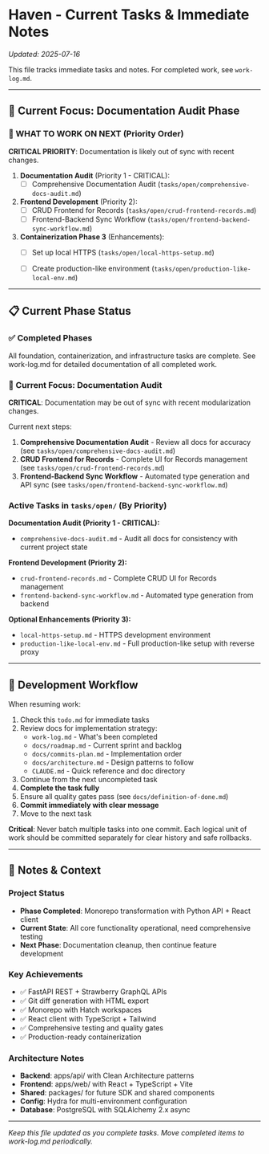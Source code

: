 # Haven - Current Tasks & Immediate Notes

*Updated: 2025-07-16*

This file tracks immediate tasks and notes. For completed work, see `work-log.md`.

---

## 🎯 Current Focus: Documentation Audit Phase

### 🚀 WHAT TO WORK ON NEXT (Priority Order)

**CRITICAL PRIORITY**: Documentation is likely out of sync with recent changes.

1. **Documentation Audit** (Priority 1 - CRITICAL):
   - [ ] Comprehensive Documentation Audit (`tasks/open/comprehensive-docs-audit.md`)

2. **Frontend Development** (Priority 2):
   - [ ] CRUD Frontend for Records (`tasks/open/crud-frontend-records.md`)
   - [ ] Frontend-Backend Sync Workflow (`tasks/open/frontend-backend-sync-workflow.md`)

3. **Containerization Phase 3** (Enhancements):
   - [ ] Set up local HTTPS (`tasks/open/local-https-setup.md`)
   - [ ] Create production-like environment (`tasks/open/production-like-local-env.md`)



---

## 📋 Current Phase Status

### ✅ Completed Phases
All foundation, containerization, and infrastructure tasks are complete. See work-log.md for detailed documentation of all completed work.

### 🎯 Current Focus: Documentation Audit

**CRITICAL**: Documentation may be out of sync with recent modularization changes.

Current next steps:
1. **Comprehensive Documentation Audit** - Review all docs for accuracy (see `tasks/open/comprehensive-docs-audit.md`)
2. **CRUD Frontend for Records** - Complete UI for Records management (see `tasks/open/crud-frontend-records.md`)
3. **Frontend-Backend Sync Workflow** - Automated type generation and API sync (see `tasks/open/frontend-backend-sync-workflow.md`)

### Active Tasks in `tasks/open/` (By Priority)

**Documentation Audit (Priority 1 - CRITICAL):**
- `comprehensive-docs-audit.md` - Audit all docs for consistency with current project state

**Frontend Development (Priority 2):**
- `crud-frontend-records.md` - Complete CRUD UI for Records management
- `frontend-backend-sync-workflow.md` - Automated type generation from backend

**Optional Enhancements (Priority 3):**
- `local-https-setup.md` - HTTPS development environment
- `production-like-local-env.md` - Full production-like setup with reverse proxy

---

## 🔄 Development Workflow

When resuming work:
1. Check this `todo.md` for immediate tasks
2. Review docs for implementation strategy:
   - `work-log.md` - What's been completed
   - `docs/roadmap.md` - Current sprint and backlog
   - `docs/commits-plan.md` - Implementation order
   - `docs/architecture.md` - Design patterns to follow
   - `CLAUDE.md` - Quick reference and doc directory
3. Continue from the next uncompleted task
4. **Complete the task fully**
5. Ensure all quality gates pass (see `docs/definition-of-done.md`)
6. **Commit immediately with clear message**
7. Move to the next task

**Critical**: Never batch multiple tasks into one commit. Each logical unit of work should be committed separately for clear history and safe rollbacks.

---

## 📝 Notes & Context

### Project Status
- **Phase Completed**: Monorepo transformation with Python API + React client
- **Current State**: All core functionality operational, need comprehensive testing
- **Next Phase**: Documentation cleanup, then continue feature development

### Key Achievements
- ✅ FastAPI REST + Strawberry GraphQL APIs
- ✅ Git diff generation with HTML export  
- ✅ Monorepo with Hatch workspaces
- ✅ React client with TypeScript + Tailwind
- ✅ Comprehensive testing and quality gates
- ✅ Production-ready containerization

### Architecture Notes
- **Backend**: apps/api/ with Clean Architecture patterns
- **Frontend**: apps/web/ with React + TypeScript + Vite
- **Shared**: packages/ for future SDK and shared components
- **Config**: Hydra for multi-environment configuration
- **Database**: PostgreSQL with SQLAlchemy 2.x async

---

*Keep this file updated as you complete tasks. Move completed items to work-log.md periodically.*